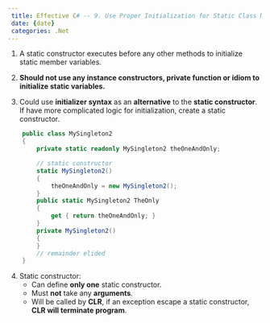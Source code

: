 ```yaml
---
 title: Effective C# -- 9. Use Proper Initialization for Static Class Members
 date: {date}
 categories: .Net
---
```


1. A static constructor executes before any other methods to initialize static member variables.

2. __Should not use any instance constructors, private function or idiom to initialize static variables.__

3. Could use  __initializer syntax__ as an __alternative__ to the __static constructor__. If have more complicated logic for initialization, create a static constructor.
```cs
    public class MySingleton2
    {
        private static readonly MySingleton2 theOneAndOnly;

        // static constructor
        static MySingleton2()
        {
            theOneAndOnly = new MySingleton2();
        }
        public static MySingleton2 TheOnly
        {
            get { return theOneAndOnly; }
        }
        private MySingleton2()
        {
        }
        // remainder elided
    }
```

4. Static constructor:
    * Can define __only one__ static constructor.
    * Must __not__ take any __arguments__.
    * Will be called by __CLR__, if an exception escape  a static constructor, __CLR will terminate program__.
